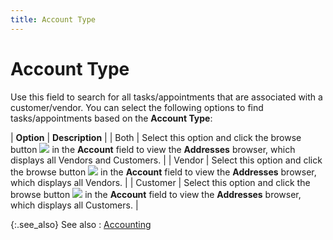 ```yaml
---
title: Account Type
---
```


# Account Type


Use this field to search for all tasks/appointments that are associated  with a customer/vendor. You can select the following options to find tasks/appointments  based on the **Account Type**:


| **Option** | **Description** |
| Both | Select this option and click the browse button ![]({{site.cm_baseurl}}/img/cm_browse_button.gif) in the **Account** field  to view the **Addresses** browser,  which displays all Vendors and Customers. |
| Vendor | Select this option and click the browse button ![]({{site.cm_baseurl}}/img/cm_browse_button.gif) in the **Account** field  to view the **Addresses** browser,  which displays all Vendors. |
| Customer | Select this option and click the browse button ![]({{site.cm_baseurl}}/img/cm_browse_button.gif) in the **Account** field  to view the **Addresses** browser,  which displays all Customers. |



{:.see_also}
See also
: [Accounting](JavaScript:RelatedTopics1.Click())<!--Metadata type="DesignerControl" startspan
<object CLASSID="clsid:ADB880A6-D8FF-11CF-9377-00AA003B7A11"
	ID=RelatedTopics1
	TYPE="application/x-oleobject">
</object>-->

<object classid="clsid:ADB880A6-D8FF-11CF-9377-00AA003B7A11" id="RelatedTopics1" type="application/x-oleobject"> 
 <param name="Command" value="Related Topics">
<param name="Window" value="second">
<param name="Item1" value="{{site.acc_chm}}/sales/sales_accounting.html">
</object><!--Metadata type="DesignerControl" endspan-->
